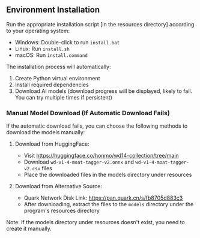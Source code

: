 ## Environment Installation

Run the appropriate installation script [in the resources directory] according to your operating system:

- Windows: Double-click to run `install.bat`
- Linux: Run `install.sh`
- macOS: Run `install.command`

The installation process will automatically:
1. Create Python virtual environment
2. Install required dependencies
3. Download AI models (download progress will be displayed, likely to fail. You can try multiple times if persistent)

### Manual Model Download (If Automatic Download Fails)

If the automatic download fails, you can choose the following methods to download the models manually:

1. Download from HuggingFace:
   - Visit https://huggingface.co/honmo/wd14-collection/tree/main
   - Download `wd-v1-4-moat-tagger-v2.onnx` and `wd-v1-4-moat-tagger-v2.csv` files
   - Place the downloaded files in the models directory under resources

2. Download from Alternative Source:
   - Quark Network Disk Link: https://pan.quark.cn/s/fb8705d883c3
   - After downloading, extract the files to the `models` directory under the program's resources directory

Note: If the models directory under resources doesn't exist, you need to create it manually. 